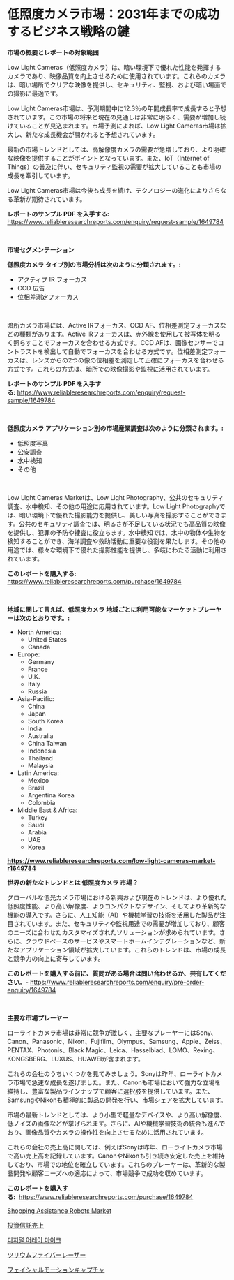 <p><h1>低照度カメラ市場：2031年までの成功するビジネス戦略の鍵</h1></p><p><strong>市場の概要とレポートの対象範囲</strong></p>
<p><p>Low Light Cameras（低照度カメラ）は、暗い環境下で優れた性能を発揮するカメラであり、映像品質を向上させるために使用されています。これらのカメラは、暗い場所でクリアな映像を提供し、セキュリティ、監視、および暗い場面での撮影に最適です。</p><p>Low Light Cameras市場は、予測期間中に12.3％の年間成長率で成長すると予想されています。この市場の将来と現在の見通しは非常に明るく、需要が増加し続けていることが見込まれます。市場予測によれば、Low Light Cameras市場は拡大し、新たな成長機会が開かれると予想されています。</p><p>最新の市場トレンドとしては、高解像度カメラの需要が急増しており、より明確な映像を提供することがポイントとなっています。また、IoT（Internet of Things）の普及に伴い、セキュリティ監視の需要が拡大していることも市場の成長を牽引しています。</p><p>Low Light Cameras市場は今後も成長を続け、テクノロジーの進化によりさらなる革新が期待されています。</p></p>
<p><strong>レポートのサンプル PDF を入手する:</strong> <a href="https://www.reliableresearchreports.com/enquiry/request-sample/1649784">https://www.reliableresearchreports.com/enquiry/request-sample/1649784</a></p>
<p>&nbsp;</p>
<p><strong>市場セグメンテーション</strong></p>
<p><strong>低照度カメラ タイプ別の市場分析は次のように分類されます。:</strong></p>
<p><ul><li>アクティブ IR フォーカス</li><li>CCD 広告</li><li>位相差測定フォーカス</li></ul></p>
<p>&nbsp;</p>
<p><p>暗所カメラ市場には、Active IRフォーカス、CCD AF、位相差測定フォーカスなどの種類があります。Active IRフォーカスは、赤外線を使用して被写体を明るく照らすことでフォーカスを合わせる方式です。CCD AFは、画像センサーでコントラストを検出して自動でフォーカスを合わせる方式です。位相差測定フォーカスは、レンズからの2つの像の位相差を測定して正確にフォーカスを合わせる方式です。これらの方式は、暗所での映像撮影や監視に活用されています。</p></p>
<p><strong>レポートのサンプル PDF を入手する:</strong>&nbsp;<a href="https://www.reliableresearchreports.com/enquiry/request-sample/1649784">https://www.reliableresearchreports.com/enquiry/request-sample/1649784</a></p>
<p>&nbsp;</p>
<p><strong> 低照度カメラ アプリケーション別の市場産業調査は次のように分類されます。:</strong></p>
<p><ul><li>低照度写真</li><li>公安調査</li><li>水中検知</li><li>その他</li></ul></p>
<p>&nbsp;</p>
<p><p>Low Light Cameras Marketは、Low Light Photography、公共のセキュリティ調査、水中検知、その他の用途に応用されています。Low Light Photographyでは、暗い環境下で優れた撮影能力を提供し、美しい写真を撮影することができます。公共のセキュリティ調査では、明るさが不足している状況でも高品質の映像を提供し、犯罪の予防や捜査に役立ちます。水中検知では、水中の物体や生物を検知することができ、海洋調査や救助活動に重要な役割を果たします。その他の用途では、様々な環境下で優れた撮影性能を提供し、多岐にわたる活動に利用されています。</p></p>
<p><strong>このレポートを購入する:</strong>&nbsp; <a href="https://www.reliableresearchreports.com/purchase/1649784">https://www.reliableresearchreports.com/purchase/1649784</a></p>
<p>&nbsp;</p>
<p><strong>地域に関して言えば、低照度カメラ 地域ごとに利用可能なマーケットプレーヤーは次のとおりです。:</strong></p>
<p><ul>
    <li>
        North America:
        <ul>
            <li>United States</li>
            <li>Canada</li>
        </ul>
    </li>
    <li>
        Europe:
        <ul>
            <li>Germany</li>
            <li>France</li>
            <li>U.K.</li>
            <li>Italy</li>
            <li>Russia</li>
        </ul>
    </li>
    <li>
        Asia-Pacific:
        <ul>
            <li>China</li>
            <li>Japan</li>
            <li>South Korea</li>
            <li>India</li>
            <li>Australia</li>
            <li>China Taiwan</li>
            <li>Indonesia</li>
            <li>Thailand</li>
            <li>Malaysia</li>
        </ul>
    </li>
    <li>
        Latin America:
        <ul>
            <li>Mexico</li>
            <li>Brazil</li>
            <li>Argentina Korea</li>
            <li>Colombia</li>
        </ul>
    </li>
    <li>
        Middle East & Africa:
        <ul>
            <li>Turkey</li>
            <li>Saudi</li>
            <li>Arabia</li>
            <li>UAE</li>
            <li>Korea</li>
        </ul>
    </li>
    </ul></p>
<p><strong><a href="https://www.reliableresearchreports.com/low-light-cameras-market-r1649784">https://www.reliableresearchreports.com/low-light-cameras-market-r1649784</a></strong>&nbsp;</p>
<p><strong>世界の新たなトレンドとは 低照度カメラ 市場？</strong></p>
<p><p>グローバルな低光カメラ市場における新興および現在のトレンドは、より優れた低照度性能、より高い解像度、よりコンパクトなデザイン、そしてより革新的な機能の導入です。さらに、人工知能（AI）や機械学習の技術を活用した製品が注目されています。また、セキュリティや監視用途での需要が増加しており、顧客のニーズに合わせたカスタマイズされたソリューションが求められています。さらに、クラウドベースのサービスやスマートホームインテグレーションなど、新たなアプリケーション領域が拡大しています。これらのトレンドは、市場の成長と競争力の向上に寄与しています。</p></p>
<p><strong>このレポートを購入する前に、質問がある場合は問い合わせるか、共有してください。</strong>- <a href="https://www.reliableresearchreports.com/enquiry/pre-order-enquiry/1649784">https://www.reliableresearchreports.com/enquiry/pre-order-enquiry/1649784</a></p>
<p>&nbsp;</p>
<p><strong>主要な市場プレーヤー</strong></p>
<p><p>ローライトカメラ市場は非常に競争が激しく、主要なプレーヤーにはSony、Canon、Panasonic、Nikon、Fujifilm、Olympus、Samsung、Apple、Zeiss、PENTAX、Photonis、Black Magic、Leica、Hasselblad、LOMO、Rexing、KONGSBERG、LUXUS、HUAWEIが含まれます。</p><p>これらの会社のうちいくつかを見てみましょう。Sonyは昨年、ローライトカメラ市場で急速な成長を遂げました。また、Canonも市場において強力な立場を維持し、豊富な製品ラインナップで顧客に選択肢を提供しています。また、SamsungやNikonも積極的に製品の開発を行い、市場シェアを拡大しています。</p><p>市場の最新トレンドとしては、より小型で軽量なデバイスや、より高い解像度、低ノイズの画像などが挙げられます。さらに、AIや機械学習技術の統合も進んでおり、画像品質やカメラの操作性を向上させるために活用されています。</p><p>これらの会社の売上高に関しては、例えばSonyは昨年、ローライトカメラ市場で高い売上高を記録しています。CanonやNikonも引き続き安定した売上を維持しており、市場での地位を確立しています。これらのプレーヤーは、革新的な製品開発や顧客ニーズへの適応によって、市場競争で成功を収めています。</p></p>
<p><strong>このレポートを購入する:</strong>&nbsp;&nbsp;<a href="https://www.reliableresearchreports.com/purchase/1649784">https://www.reliableresearchreports.com/purchase/1649784</a></p>
<p><p><a href="https://github.com/Whitneyboyettebo9kiw7yr13/Market-Research-Report-List-2/blob/main/shopping-assistance-robots-market.md">Shopping Assistance Robots Market</a></p><p><a href="https://github.com/ReyesKohler20231/Market-Research-Report-List-1/blob/main/286629128758.md">投資信託売上</a></p><p><a href="https://github.com/Elenrrera7685/Market-Research-Report-List-1/blob/main/249646126356.md">디지털 어레이 마이크</a></p><p><a href="https://medium.com/@pollynsatcherayted345/%E3%83%84%E3%83%AA%E3%82%A6%E3%83%A0%E3%83%95%E3%82%A1%E3%82%A4%E3%83%90%E3%83%BC%E3%83%AC%E3%83%BC%E3%82%B6%E3%83%BC%E3%83%9E%E3%83%BC%E3%82%B1%E3%83%83%E3%83%88%E3%81%AE%E3%82%A4%E3%83%B3%E3%82%B5%E3%82%A4%E3%83%88-%E5%B8%82%E5%A0%B4%E3%83%88%E3%83%AC%E3%83%B3%E3%83%89-%E6%88%90%E9%95%B7-2024%E5%B9%B4%E3%81%8B%E3%82%892031%E5%B9%B4%E3%81%BE%E3%81%A7%E3%81%AE%E4%BA%88%E6%B8%AC-e4fde8c1f0df">ツリウムファイバーレーザー</a></p><p><a href="https://medium.com/@austincooper525/facial-motion-capture%E5%B8%82%E5%A0%B4%E3%81%AF-%E5%B8%82%E5%A0%B4%E3%82%B7%E3%82%A7%E3%82%A2-%E5%B8%82%E5%A0%B4%E3%83%88%E3%83%AC%E3%83%B3%E3%83%89-%E5%B8%82%E5%A0%B4%E6%88%90%E9%95%B7%E3%81%AB%E9%96%A2%E3%81%99%E3%82%8B%E6%83%85%E5%A0%B1%E3%82%92%E6%8F%90%E4%BE%9B%E3%81%97%E3%81%BE%E3%81%99-c0cc5643eb6e">フェイシャルモーションキャプチャ</a></p></p>